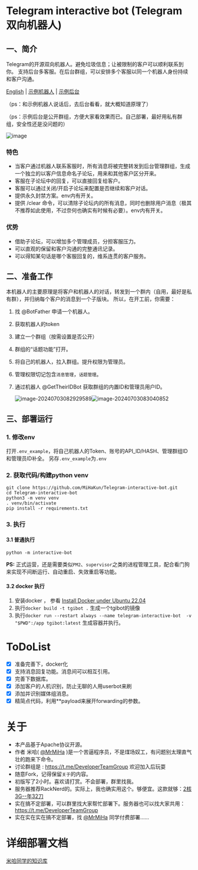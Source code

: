 # Telegram interactive bot (Telegram 双向机器人)

## 一、简介
Telegram的开源双向机器人。避免垃圾信息；让被限制的客户可以顺利联系到你。
支持后台多客服。在后台群组，可以安排多个客服以同一个机器人身份持续和客户沟通。

[English](https://github.com/MiHaKun/Telegram-interactive-bot/blob/master/README.en.md) | [示例机器人](https://t.me/CustomerConnectBot) | [示例后台](https://t.me/MiHaCMSGroup)

（ps：和示例机器人说话后，去后台看看，就大概知道原理了）

（ps：示例后台是公开群组，方便大家看效果而已。自己部署，最好用私有群组，安全性还是没问题的）

![image](https://github.com/user-attachments/assets/69dd3cd2-69e5-4925-9b9d-63b8ee8d2139)


### 特色
- 当客户通过机器人联系客服时，所有消息将被完整转发到后台管理群组，生成一个独立的以客户信息命名子论坛，用来和其他客户区分开来。
- 客服在子论坛中的回复，可以直接回复给客户。
- 客服可以通过关闭/开启子论坛来配置是否继续和客户对话。
- 提供永久封禁方案。env内有开关。
- 提供 /clear 命令，可以清除子论坛内的所有消息，同时也删除用户消息（极其不推荐如此使用，不过奈何也确实有时候有必要）。env内有开关。

### 优势
- 借助子论坛，可以增加多个管理成员，分担客服压力。
- 可以直观的保留和客户沟通的完整通讯记录。
- 可以得知某句话是哪个客服回复的，维系连贯的客户服务。


## 二、准备工作
本机器人的主要原理是将客户和机器人的对话，转发到一个群内（自用，最好是私有群），并归纳每个客户的消息到一个子版块。
所以，在开工前，你需要：
1. 找 @BotFather 申请一个机器人。

2. 获取机器人的token

3. 建立一个群组（按需设置是否公开）

4. 群组的“话题功能”打开。

5. 将自己的机器人，拉入群组。提升权限为管理员。

6. 管理权限切记包含`消息管理`，`话题管理`。

7. 通过机器人 @GetTheirIDBot 获取群组的内置ID和管理员用户ID。

   ![image-20240703082929589](./doc/cn/image-20240703082929589.png)![image-20240703083040852](./doc/cn/image-20240703083040852.png)

## 三、部署运行

### 1. 修改env
打开`.env_example`，将自己机器人的Token、账号的API_ID/HASH、管理群组ID和管理员ID补全。
另存`.env_example`为`.env`

### 2. 获取代码/构建python venv
```
git clone https://github.com/MiHaKun/Telegram-interactive-bot.git
cd Telegram-interactive-bot
python3 -m venv venv
. venv/bin/activate
pip install -r requirements.txt
```
### 3. 执行

#### 3.1 普通执行
```
python -m interactive-bot
```

**PS:** 正式运营，还是需要类似`PM2`、`supervisor`之类的进程管理工具，配合看门狗来实现不间断运行、自动重启、失效重启等功能。 

#### 3.2 docker 执行
1. 安装docker ， 参看 [Install Docker under Ubuntu 22.04](https://gist.github.com/dehsilvadeveloper/c3bdf0f4cdcc5c177e2fe9be671820c7)
2. 执行`docker build -t tgibot .` 生成一个tgibot的镜像
3. 执行`docker run --restart always --name telegram-interactive-bot  -v "$PWD":/app tgibot:latest` 生成容器并执行。

# ToDoList
- [x] 准备完善下，docker化
- [x] 支持消息回复功能。消息间可以相互引用。
- [x] 完善下数据库。
- [x] 添加客户的人机识别，防止无聊的人用userbot来刷
- [x] 添加并识别媒体组消息。
- [x] 精简点代码，利用**payload来展开forwarding的参数。

# 关于

- 本产品基于Apache协议开源。
- 作者 米哈( [@MrMiHa](https://t.me/MrMiHa) )是一个苦逼程序员，不是煤场奴工，有问题别太理直气壮的跑来下命令。
- 讨论群组是 : https://t.me/DeveloperTeamGroup 欢迎加入后玩耍
- 随意Fork，记得保留`关于`的内容。
- 初版写了2小时。喜欢请打赏。不会部署，群里找我。
- 服务器推荐RackNerd的。实际上，我也确实用这个。够便宜。这款就够：[2核3G--年32刀](https://my.racknerd.com/aff.php?aff=11705&pid=905) 
- 实在搞不定部署，可以群里找大家帮忙部署下。服务器也可以找大家共用： https://t.me/DeveloperTeamGroup 
- 实在实在实在搞不定部署，找  [@MrMiHa](https://t.me/MrMiHa)  同学付费部署……

# 详细部署文档

[米哈同学的知识库](https://miha.uk/docs/tutor/telegram-interactive-bot/)

